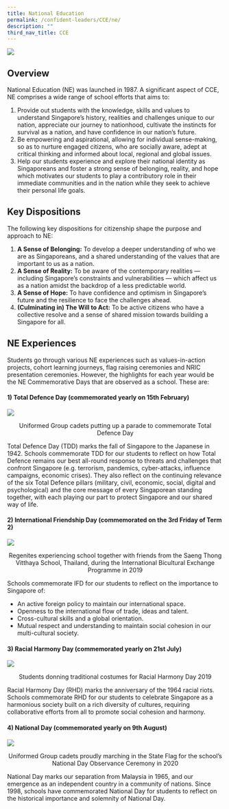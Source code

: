 ```yaml
---
title: National Education
permalink: /confident-leaders/CCE/ne/
description: ""
third_nav_title: CCE
---
```

![](/images/National-Education-2021.png)

## Overview
National Education (NE) was launched in 1987. A significant aspect of CCE, NE comprises a wide range of school efforts that aims to:

1. Provide out students with the knowledge, skills and values to understand Singapore’s history, realities and challenges unique to our nation, appreciate our journey to nationhood, cultivate the instincts for survival as a nation, and have confidence in our nation’s future.
2. Be empowering and aspirational, allowing for individual sense-making, so as to nurture engaged citizens, who are socially aware, adept at critical thinking and informed about local, regional and global issues.
3. Help our students experience and explore their national identity as Singaporeans and foster a strong sense of belonging, reality, and hope which motivates our students to play a contributory role in their immediate communities and in the nation while they seek to achieve their personal life goals.

## Key Dispositions

The following key dispositions for citizenship shape the purpose and approach to NE:

1. **A Sense of Belonging:** To develop a deeper understanding of who we are as Singaporeans, and a shared understanding of the values that are important to us as a nation.
2. **A Sense of Reality:** To be aware of the contemporary realities — including Singapore’s constraints and vulnerabilities — which affect us as a nation amidst the backdrop of a less predictable world.
3. **A Sense of Hope:** To have confidence and optimism in Singapore’s future and the resilience to face the challenges ahead.
4. **(Culminating in) The Will to Act:** To be active citizens who have a collective resolve and a sense of shared mission towards building a Singapore for all.

## NE Experiences

Students go through various NE experiences such as values-in-action projects, cohort learning journeys, flag raising ceremonies and NRIC presentation ceremonies. However, the highlights for each year would be the NE Commemorative Days that are observed as a school. These are:

#### 1) Total Defence Day (commemorated yearly on 15th February)

![](/images/uniform-groups_total-defense-day-2021.jpg)
<center>Uniformed Group cadets putting up a parade to commemorate Total Defence Day </center>

Total Defence Day (TDD) marks the fall of Singapore to the Japanese in 1942. Schools commemorate TDD for our students to reflect on how Total Defence remains our best all-round response to threats and challenges that confront Singapore (e.g. terrorism, pandemics, cyber-attacks, influence campaigns, economic crises). They also reflect on the continuing relevance of the six Total Defence pillars (military, civil, economic, social, digital and psychological) and the core message of every Singaporean standing together, with each playing our part to protect Singapore and our shared way of life.

#### 2) International Friendship Day (commemorated on the 3rd Friday of Term 2)

![](/images/international-bilateral-exchange-programme-2019-1152x1536.jpg)
<center>Regenites experiencing school together with friends from the Saeng Thong Vitthaya School, Thailand, during the International Bicultural Exchange Programme in 2019</center>

Schools commemorate IFD for our students to reflect on the importance to Singapore of:

* An active foreign policy to maintain our international space.  
* Openness to the international flow of trade, ideas and talent.  
* Cross-cultural skills and a global orientation.  
* Mutual respect and understanding to maintain social cohesion in our multi-cultural society.

#### 3) Racial Harmony Day (commemorated yearly on 21st July)

![](/images/racial-harmony-day-2019.jpg)
<center>Students donning traditional costumes for Racial Harmony Day 2019</center>

Racial Harmony Day (RHD) marks the anniversary of the 1964 racial riots. Schools commemorate RHD for our students to celebrate Singapore as a harmonious society built on a rich diversity of cultures, requiring collaborative efforts from all to promote social cohesion and harmony.

#### 4) National Day (commemorated yearly on 9th August)

![](/images/regent-uniform-group-cadets-w-state-flag.jpg)
<center>Uniformed Group cadets proudly marching in the State Flag for the school’s National Day Observance Ceremony in 2020</center>

National Day marks our separation from Malaysia in 1965, and our emergence as an independent country in a community of nations. Since 1998, schools have commemorated National Day for students to reflect on the historical importance and solemnity of National Day.